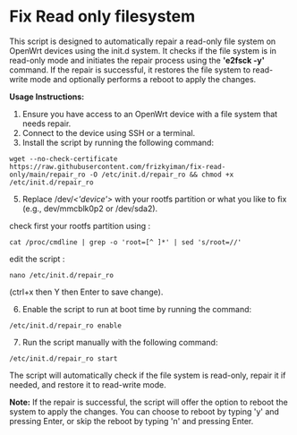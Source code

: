 # Fix Read only filesystem
This script is designed to automatically repair a read-only file system on OpenWrt devices using the init.d system. It checks if the file system is in read-only mode and initiates the repair process using the **'e2fsck -y'** command. If the repair is successful, it restores the file system to read-write mode and optionally performs a reboot to apply the changes.

**Usage Instructions:**
1. Ensure you have access to an OpenWrt device with a file system that needs repair.
2. Connect to the device using SSH or a terminal.
3. Install the script by running the following command:
  ```
  wget --no-check-certificate https://raw.githubusercontent.com/frizkyiman/fix-read-only/main/repair_ro -O /etc/init.d/repair_ro && chmod +x /etc/init.d/repair_ro
  ```
5. Replace /dev/*<'device'>* with your rootfs partition or what you like to fix (e.g., dev/mmcblk0p2 or /dev/sda2).

check first your rootfs partition using :
  ```
  cat /proc/cmdline | grep -o 'root=[^ ]*' | sed 's/root=//'
  ```
edit the script :
  ```
  nano /etc/init.d/repair_ro
  ```
  (ctrl+x then Y then Enter to save change).

6. Enable the script to run at boot time by running the command:
  ```
  /etc/init.d/repair_ro enable
  ```
7. Run the script manually with the following command:
  ```
  /etc/init.d/repair_ro start
  ```
  The script will automatically check if the file system is read-only, repair it if needed, and restore it to read-write mode.
  
  **Note:** If the repair is successful, the script will offer the option to reboot the system to apply the changes. You can choose to reboot by typing 'y' and pressing Enter, or skip the reboot by typing 'n' and pressing Enter.
